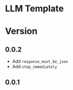 # LLM Template



# Version


## 0.0.2
- Add `response_must_be_json`
- Add `stop_immediately`

## 0.0.1